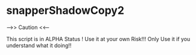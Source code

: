snapperShadowCopy2
==================
-->>   Caution  <<--

This script is in ALPHA Status !
Use it at your own Risk!!!
Only Use it if you understand what it doing!!



